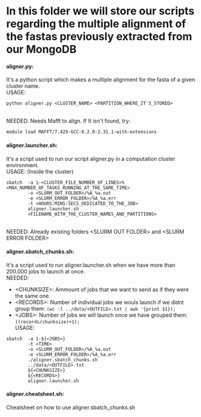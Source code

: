 # In this folder we will store our scripts regarding the multiple alignment of the fastas previously extracted from our MongoDB

#### aligner.py: 
It's a python script which makes a multiple alignment for the fasta of a given cluster name.
<br />USAGE: 
```
python aligner.py <CLUSTER_NAME> <PARTITION_WHERE_IT'S_STORED>
```
<br />NEEDED: Needs Mafft to align. If It isn't found, try: 
```
module load MAFFT/7.429-GCC-8.2.0-2.31.1-with-extensions
```

#### aligner.launcher.sh:
It's a script used to run our script aligner.py in a computation cluster environment.
<br />USAGE: (Inside the cluster)
```
sbatch  -a 1-<CLUSTER_FILE_NUMBER_OF_LINES>%<MAX_NUMBER_OF_TASKS_RUNNING_AT_THE_SAME_TIME> 
        -o <SLURM_OUT_FOLDER>/%A_%a.out 
        -e <SLURM_ERROR_FOLDER>/%A_%a.err 
        -t <HOURS:MINS:SECS_DEDICATED_TO_THE_JOB> 
        aligner.launcher.sh 
        <FILENAME_WITH_THE_CLUSTER_NAMES_AND_PARTITIONS>
```
<br />NEEDED: Already existing folders &#60;SLURM OUT FOLDER> and &#60;SLURM ERROR FOLDER>

#### aligner.sbatch_chunks.sh:
It's a script used to run aligner.launcher.sh when we have more than 200.000 jobs to launch at once.
<br />NEEDED: 
- &#60;CHUNKSIZE>: Ammount of jobs that we want to send as if they were the same one.
- &#60;RECORDS>: Number of individual jobs we wouls launch if we didnt group them: `(wc -l ../data/<OUTFILE>.txt | awk '{print $1});`
- &#60;JOBS>: Number of jobs we will launch once we have grouped them:`((records/chunksize)+1);`
<br />USAGE: 
```
sbatch  -a 1-${<JOBS>} 
        -t <TIME> 
        -o <SLURM_OUT_FOLDER>/%A_%a.out 
        -e <SLURM_ERROR_FOLDER>/%A_%a.err 
        ./aligner.sbatch_chunks.sh 
        ../data/<OUTFILE>.txt 
        ${<CHUNKSIZE>} 
        ${<RECORDS>} 
        aligner.launcher.sh
```

#### aligner.cheatsheet.sh:
Cheatsheet on how to use aligner.sbatch_chunks.sh
